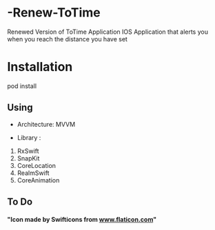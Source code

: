 # -Renew-ToTime
Renewed Version of ToTime Application
IOS Application that alerts you when you reach the distance you have set

# Installation
pod install

## Using
- Architecture: MVVM

- Library : 
1. RxSwift
2. SnapKit
3. CoreLocation
4. RealmSwift
5. CoreAnimation

## To Do


#### "Icon made by Swifticons from www.flaticon.com"
